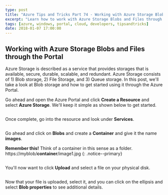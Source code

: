 ```yaml
---
type: post
title: "Azure Tips and Tricks Part 74 - Working with Azure Storage Blobs and Files through the Portal"
excerpt: "Learn how to work with Azure Storage Blobs and Files through the Portal"
tags: [azure, windows, portal, cloud, developers, tipsandtricks]
date: 2018-01-07 17:00:00
---
```


## Working with Azure Storage Blobs and Files through the Portal

Azure Storage is described as a service that provides storages that is available, secure, durable, scalable, and redundant. Azure Storage consists of 1) Blob storage, 2) File Storage, and 3) Queue storage. In this post, we'll take a look at Blob storage and how to get started using it through the Azure Portal. 

Go ahead and open the Azure Portal and click **Create a Resource** and select **Azure Storage**. We'll keep it simple as shown below to get started. 

<img :src="$withBase('/files/storageacct1.png')">

Once complete, go into the resource and look under **Services**. 

<img :src="$withBase('/files/storageacct2.png')">

Go ahead and click on **Blobs** and create a **Container** and give it the name **images**.

**Remember this!** Think of a container in this sense as a folder. https://myblob/**container**/image1.jpg
{: .notice--primary}

<img :src="$withBase('/files/storageacct3.png')">

You'll now want to click **Upload** and select a file on your physical disk. 

<img :src="$withBase('/files/storageacct4.png')">

Now that your file is uploaded, select it, and you can click on the ellipsis and select **Blob properties** to see additional details. 

<img :src="$withBase('/files/storageacct5.png')">
